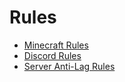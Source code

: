 # Rules

* [Minecraft Rules](rules.md)
* [Discord Rules](discord.md)
* [Server Anti-Lag Rules](lag.md)
